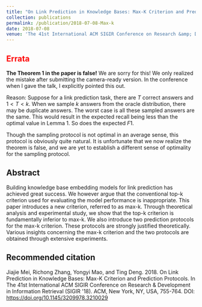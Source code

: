 ```yaml
---
title: "On Link Prediction in Knowledge Bases: Max-K Criterion and Prediction Protocols"
collection: publications
permalink: /publication/2018-07-08-Max-k
date: 2018-07-08
venue: 'The 41st International ACM SIGIR Conference on Research &amp; Development in Information Retrieval'
---
```


## <span style="color:red">Errata</span>
**The Theorem 1 in the paper is false!** We are sorry for this! We only realized the mistake after submitting the camera-ready version. In the conference when I gave the talk, I explicitly pointed this out.

Reason: Suppose for a link prediction task, there are $T$ correct answers and $1<T<k$. When we sample $k$ answers from the oracle distribution, there may be duplicate answers. The worst case is all these sampled answers are the same. This would result in the expected recall being less than the optimal value in Lemma 1. So does the expected $F1$.

Though the sampling protocol is not optimal in an average sense, this protocol is obviously quite natural. It is unfortunate that we now realize the theorem is false, and we are yet to establish a different sense of optimality for the sampling protocol.

## Abstract

Building knowledge base embedding models for link prediction has achieved great success. We however argue that the conventional top-k criterion used for evaluating the model performance is inappropriate. This paper introduces a new criterion, referred to as max-k. Through theoretical analysis and experimental study, we show that the top-k criterion is fundamentally inferior to max-k. We also introduce two prediction protocols for the max-k criterion. These protocols are strongly justified theoretically. Various insights concerning the max-k criterion and the two protocols are obtained through extensive experiments.

## Recommended citation

Jiajie Mei, Richong Zhang, Yongyi Mao, and Ting Deng. 2018. On Link Prediction in Knowledge Bases: Max-K Criterion and Prediction Protocols. In The 41st International ACM SIGIR Conference on Research &amp; Development in Information Retrieval (SIGIR &apos;18). ACM, New York, NY, USA, 755-764. DOI: https://doi.org/10.1145/3209978.3210029

